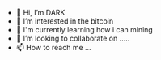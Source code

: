 - 👋 Hi, I’m DARK
- 👀 I’m interested in the bitcoin
- 🌱 I'm currently learning how i can mining
- 💞️ I’m looking to collaborate on .....
- 📫 How to reach me ...

<!---
DARKSIDE302/DARKSIDE302 is a ✨ special ✨ repository because its `README.md` (this file) appears on your GitHub profile.
You can click the Preview link to take a look at your changes.
--->

